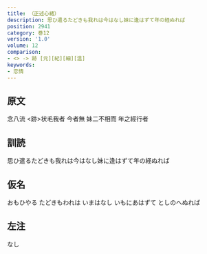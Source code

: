 ```yaml
---
title: （正述心緒）
description: 思ひ遣るたどきも我れは今はなし妹に逢はずて年の経ぬれば
position: 2941
category: 巻12
version: '1.0'
volume: 12
comparison:
- <> -> 跡 [元][紀][細][温]
keywords:
- 恋情
---
```


## 原文

念八流 <跡>状毛我者 今者無 妹二不相而 年之經行者

## 訓読

思ひ遣るたどきも我れは今はなし妹に逢はずて年の経ぬれば

## 仮名

おもひやる たどきもわれは いまはなし いもにあはずて としのへぬれば

## 左注

なし
